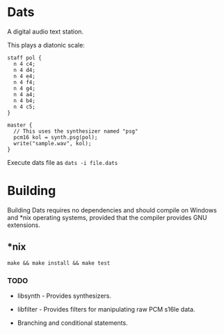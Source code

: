 # Dats

A digital audio text station.

This plays a diatonic scale:
```
staff pol {
  n 4 c4;
  n 4 d4;
  n 4 e4;
  n 4 f4;
  n 4 g4;
  n 4 a4;
  n 4 b4;
  n 4 c5;
}

master {
  // This uses the synthesizer named "psg"
  pcm16 kol = synth.psg(pol);
  write("sample.wav", kol);
}
```
Execute dats file as `dats -i file.dats`

# Building

Building Dats requires no dependencies and should compile on Windows and \*nix operating
systems, provided that the compiler provides GNU extensions.

## \*nix

```
make && make install && make test
```

### TODO

- libsynth - Provides synthesizers.

- libfilter - Provides filters for manipulating raw PCM s16le data.

- Branching and conditional statements.

